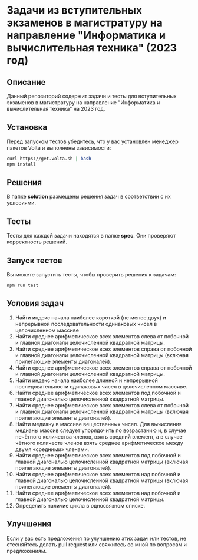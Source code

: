 # Задачи из вступительных экзаменов в магистратуру на направление "Информатика и вычислительная техника" (2023 год)

## Описание

Данный репозиторий содержит задачи и тесты для вступительных экзаменов в магистратуру на направление "Информатика и вычислительная техника" на 2023 год.

## Установка

Перед запуском тестов убедитесь, что у вас установлен менеджер пакетов Volta и выполнены зависимости:

```bash
curl https://get.volta.sh | bash
npm install
```

## Решения 

В папке **solution** размещены решения задач в соответствии с их условиями.

## Тесты

Тесты для каждой задачи находятся в папке **spec**. Они проверяют корректность решений.

## Запуск тестов

Вы можете запустить тесты, чтобы проверить решения к задачам:

```
npm run test 
```

## Условия задач

1. Найти индекс начала наиболее короткой (не менее двух) и непрерывной последовательности одинаковых чисел в целочисленном массиве
2. Найти среднее арифметическое всех элементов слева от побочной и главной диагонали целочисленной квадратной матрицы.
3. Найти среднее арифметическое всех элементов справа от побочной и главной диагонали целочисленной квадратной матрицы (включая прилегающие элементы диагоналей).
4. Найти среднее арифметическое всех элементов справа от побочной и главной диагонали целочисленной квадратной матрицы.
5. Найти индекс начала наиболее длинной и непрерывной последовательности одинаковых чисел в целочисленном массиве.
6. Найти среднее арифметическое всех элементов под побочной и главной диагональю целочисленной квадратной матрицы.
7. Найти среднее арифметическое всех элементов слева от побочной и главной диагонали целочисленной квадратной матрицы (включая прилегающие элементы диагоналей).
8. Найти медиану в массиве вещественных чисел. Для вычисления медианы массив следует упорядочить по возрастанию и, в случае нечётного количества членов, взять средний элемент, а в случае чётного количеств членов взять среднее арифметическое между двумя «средними» членами.
9. Найти среднее арифметическое всех элементов под побочной и главной диагональю целочисленной квадратной матрицы (включая прилегающие элементы диагоналей).
10. Найти среднее арифметическое всех элементов над побочной и главной диагональю целочисленной квадратной матрицы (включая прилегающие элементы диагоналей).
11. Найти среднее арифметическое всех элементов над побочной и главной диагональю целочисленной квадратной матрицы.
12. Определить наличие цикла в односвязном списке.

## Улучшения

Если у вас есть предложения по улучшению этих задач или тестов, не стесняйтесь делать pull request или свяжитесь со мной по вопросам и предложениям.